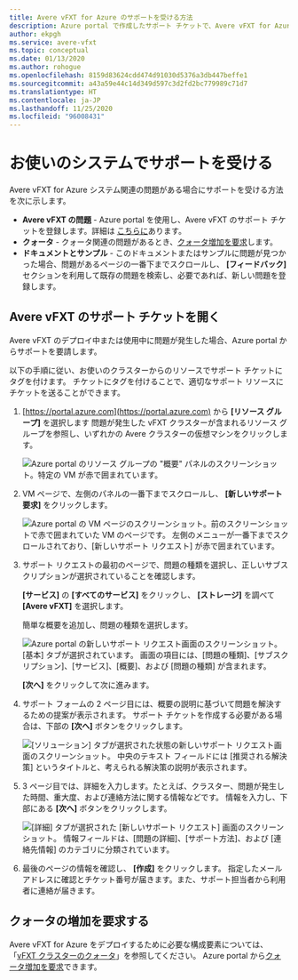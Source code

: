 ```yaml
---
title: Avere vFXT for Azure のサポートを受ける方法
description: Azure portal で作成したサポート チケットで、Avere vFXT for Azure のデプロイまたは使用で発生した問題に対応する方法について説明します。
author: ekpgh
ms.service: avere-vfxt
ms.topic: conceptual
ms.date: 01/13/2020
ms.author: rohogue
ms.openlocfilehash: 8159d83624cdd474d91030d5376a3db447beffe1
ms.sourcegitcommit: a43a59e44c14d349d597c3d2fd2bc779989c71d7
ms.translationtype: HT
ms.contentlocale: ja-JP
ms.lasthandoff: 11/25/2020
ms.locfileid: "96008431"
---
```

# <a name="get-help-with-your-system"></a>お使いのシステムでサポートを受ける

Avere vFXT for Azure システム関連の問題がある場合にサポートを受ける方法を次に示します。

* **Avere vFXT の問題** - Azure portal を使用し、Avere vFXT のサポート チケットを登録します。詳細は [こちらに](#open-a-support-ticket-for-your-avere-vfxt)あります。
* **クォータ** - クォータ関連の問題があるとき、[クォータ増加を要求](#request-a-quota-increase)します。
* **ドキュメントとサンプル** - このドキュメントまたはサンプルに問題が見つかった場合、問題があるページの一番下までスクロールし、 **[フィードバック]** セクションを利用して既存の問題を検索し、必要であれば、新しい問題を登録します。

## <a name="open-a-support-ticket-for-your-avere-vfxt"></a>Avere vFXT のサポート チケットを開く

Avere vFXT のデプロイ中または使用中に問題が発生した場合、Azure portal からサポートを要請します。

以下の手順に従い、お使いのクラスターからのリソースでサポート チケットにタグを付けます。 チケットにタグを付けることで、適切なサポート リソースにチケットを送ることができます。

1. [https://portal.azure.com](https://portal.azure.com) から **[リソース グループ]** を選択します 問題が発生した vFXT クラスターが含まれるリソース グループを参照し、いずれかの Avere クラスターの仮想マシンをクリックします。

    ![Azure portal のリソース グループの "概要" パネルのスクリーンショット。特定の VM が赤で囲まれています。](media/avere-vfxt-ticket-vm.png)

1. VM ページで、左側のパネルの一番下までスクロールし、 **[新しいサポート要求]** をクリックします。

    ![Azure portal の VM ページのスクリーンショット。前のスクリーンショットで赤で囲まれていた VM のページです。 左側のメニューが一番下までスクロールされており、[新しいサポート リクエスト] が赤で囲まれています。](media/avere-vfxt-ticket-request.png)

1. サポート リクエストの最初のページで、問題の種類を選択し、正しいサブスクリプションが選択されていることを確認します。

   **[サービス]** の **[すべてのサービス]** をクリックし、 **[ストレージ]** を調べて **[Avere vFXT]** を選択します。

   簡単な概要を追加し、問題の種類を選択します。

    ![Azure portal の新しいサポート リクエスト画面のスクリーンショット。 [基本] タブが選択されています。 画面の項目には、[問題の種類]、[サブスクリプション]、[サービス]、[概要]、および [問題の種類] が含まれます。](media/ticket-basics.png)

   **[次へ]** をクリックして次に進みます。

1. サポート フォームの 2 ページ目には、概要の説明に基づいて問題を解決するための提案が表示されます。 サポート チケットを作成する必要がある場合は、下部の **[次へ]** ボタンをクリックします。

   ![[ソリューション] タブが選択された状態の新しいサポート リクエスト画面のスクリーンショット。 中央のテキスト フィールドには [推奨される解決策] というタイトルと、考えられる解決策の説明が表示されます。](media/ticket-solutions.png)

1. 3 ページ目では、詳細を入力します。たとえば、クラスター、問題が発生した時間、重大度、および連絡方法に関する情報などです。 情報を入力し、下部にある **[次へ]** ボタンをクリックします。

   ![[詳細] タブが選択された [新しいサポート リクエスト] 画面のスクリーンショット。 情報フィールドは、[問題の詳細]、[サポート方法]、および [連絡先情報] のカテゴリに分類されています。](media/ticket-details.png)

1. 最後のページの情報を確認し、 **[作成]** をクリックします。 指定したメール アドレスに確認とチケット番号が届きます。また、サポート担当者から利用者に連絡が届きます。

## <a name="request-a-quota-increase"></a>クォータの増加を要求する

Avere vFXT for Azure をデプロイするために必要な構成要素については、「[vFXT クラスターのクォータ](avere-vfxt-prereqs.md#quota-for-the-vfxt-cluster)」を参照してください。 Azure portal から[クォータ増加を要求](../azure-portal/supportability/resource-manager-core-quotas-request.md)できます。